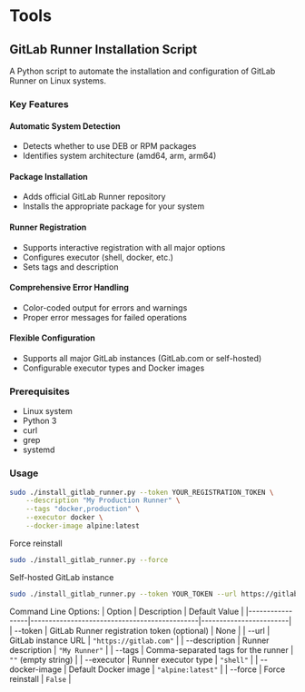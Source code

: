 # Tools

## GitLab Runner Installation Script

A Python script to automate the installation and configuration of GitLab Runner on Linux systems.

### Key Features

#### Automatic System Detection
- Detects whether to use DEB or RPM packages
- Identifies system architecture (amd64, arm, arm64)

#### Package Installation
- Adds official GitLab Runner repository
- Installs the appropriate package for your system

#### Runner Registration
- Supports interactive registration with all major options
- Configures executor (shell, docker, etc.)
- Sets tags and description

#### Comprehensive Error Handling
- Color-coded output for errors and warnings
- Proper error messages for failed operations

#### Flexible Configuration
- Supports all major GitLab instances (GitLab.com or self-hosted)
- Configurable executor types and Docker images

### Prerequisites

- Linux system
- Python 3
- curl
- grep
- systemd

### Usage

```bash
sudo ./install_gitlab_runner.py --token YOUR_REGISTRATION_TOKEN \
    --description "My Production Runner" \
    --tags "docker,production" \
    --executor docker \
    --docker-image alpine:latest
```

Force reinstall
```bash
sudo ./install_gitlab_runner.py --force
```

Self-hosted GitLab instance
```bash
sudo ./install_gitlab_runner.py --token YOUR_TOKEN --url https://gitlab.example.com
```

Command Line Options:
| Option          | Description                                  | Default Value          |
|-----------------|----------------------------------------------|------------------------|
| --token         | GitLab Runner registration token (optional)  | None                   |
| --url           | GitLab instance URL                          | `"https://gitlab.com"` |
| --description   | Runner description                           | `"My Runner"`          |
| --tags          | Comma-separated tags for the runner          | `""` (empty string)    |
| --executor      | Runner executor type                         | `"shell"`              |
| --docker-image  | Default Docker image                         | `"alpine:latest"`      |
| --force         | Force reinstall                              | `False`                |
